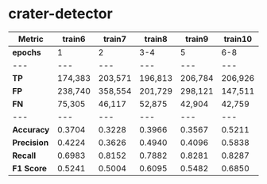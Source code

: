 # crater-detector

| Metric | train6 | train7 | train8 | train9 | train10 | train11 | train12 | train13 |
| --- | --- | --- | --- | --- | --- | --- | --- | --- |
| **epochs**    | 1            | 2            | 3-4          | 5            | 6-8     | 9-13 | 14-15 | 16-20 |
| --- | --- | --- | --- | --- | --- | --- | --- | --- |
| **TP**        | 174,383      | 203,571      | 196,813      | 206,784      | 206,926 | 209,578 | 207,188 | 211,881 |
| **FP**        | 238,740      | 358,554      | 201,729      | 298,121      | 147,511 | 159,568 | 123,842 | 137,680 |
| **FN**        | 75,305       | 46,117       | 52,875       | 42,904       | 42,759  | 40,110  | 42,500 | 37,807 |
| --- | --- | --- | --- | --- | --- | --- | --- | --- |
| **Accuracy**  | 0.3704       | 0.3228       | 0.3966       | 0.3567       | 0.5211 | 0.5119 | 0.5547 | 0.5472 |
| **Precision** | 0.4224       | 0.3626       | 0.4940       | 0.4096       | 0.5838 | 0.5679 | 0.6258 | 0.6064 |
| **Recall**    | 0.6983       | 0.8152       | 0.7882       | 0.8281       | 0.8287 | 0.8391 | 0.8296 | 0.8485 |
| **F1 Score**  | 0.5241       | 0.5004       | 0.6095       | 0.5482       | 0.6850 | 0.6772 | 0.7129 | 0.7066 |